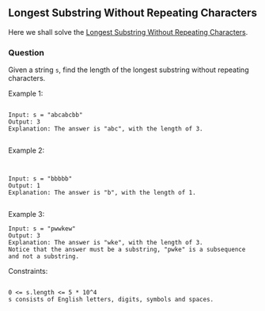 ## Longest Substring Without Repeating Characters

Here we shall solve the [Longest Substring Without Repeating Characters](https://leetcode.com/problems/longest-substring-without-repeating-characters).

### Question

Given a string `s`, find the length of the longest
substring without repeating characters.

Example 1:

```

Input: s = "abcabcbb"
Output: 3
Explanation: The answer is "abc", with the length of 3.


```

Example 2:

```


Input: s = "bbbbb"
Output: 1
Explanation: The answer is "b", with the length of 1.


```

Example 3:

```
Input: s = "pwwkew"
Output: 3
Explanation: The answer is "wke", with the length of 3.
Notice that the answer must be a substring, "pwke" is a subsequence and not a substring.

```

Constraints:

```

0 <= s.length <= 5 * 10^4
s consists of English letters, digits, symbols and spaces.

```
